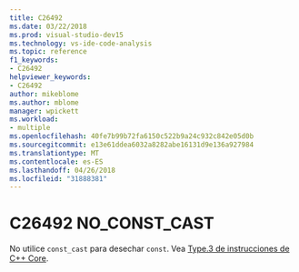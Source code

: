 ```yaml
---
title: C26492
ms.date: 03/22/2018
ms.prod: visual-studio-dev15
ms.technology: vs-ide-code-analysis
ms.topic: reference
f1_keywords:
- C26492
helpviewer_keywords:
- C26492
author: mikeblome
ms.author: mblome
manager: wpickett
ms.workload:
- multiple
ms.openlocfilehash: 40fe7b99b72fa6150c522b9a24c932c842e05d0b
ms.sourcegitcommit: e13e61ddea6032a8282abe16131d9e136a927984
ms.translationtype: MT
ms.contentlocale: es-ES
ms.lasthandoff: 04/26/2018
ms.locfileid: "31888381"
---
```

# <a name="c26492-noconstcast"></a>C26492 NO_CONST_CAST

No utilice `const_cast` para desechar `const`. Vea [Type.3 de instrucciones de C++ Core](https://github.com/isocpp/CppCoreGuidelines/blob/master/CppCoreGuidelines.md#SS-type).
